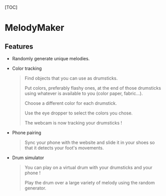 [TOC]

# MelodyMaker

## Features

- Randomly generate unique melodies.

- Color tracking

  > Find objects that you can use as drumsticks.
  >
  > Put colors, preferably flashy ones, at the end of those drumsticks using whatever is available to you (color paper, fabric...).
  >
  > Choose a different color for each drumstick.
  >
  > Use the eye dropper to select the colors you chose.
  >
  > The webcam is now tracking your drumsticks !

- Phone pairing

  > Sync your phone with the website and slide it in your shoes so that it detects your foot's movements.

- Drum simulator

  > You can play on a virtual drum with your drumsticks and your phone ! 
  >
  > Play the drum over a large variety of melody using the random generator.

  ​

  ​